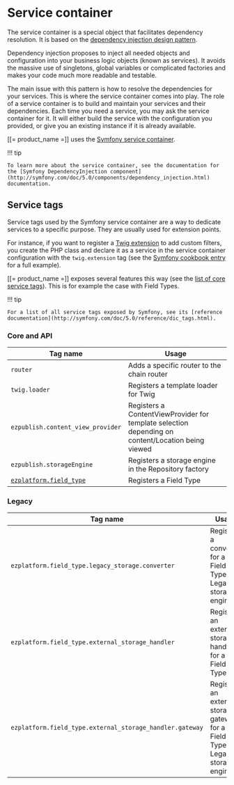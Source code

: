 # Service container

The service container is a special object that facilitates dependency resolution.
It is based on the [dependency injection design pattern](http://en.wikipedia.org/wiki/Dependency_injection).

Dependency injection proposes to inject all needed objects and configuration into your business logic objects (known as services).
It avoids the massive use of singletons, global variables or complicated factories and makes your code much more readable and testable.

The main issue with this pattern is how to resolve the dependencies for your services.
This is where the service container comes into play. The role of a service container is to build and maintain your services and their dependencies.
Each time you need a service, you may ask the service container for it.
It will either build the service with the configuration you provided, or give you an existing instance if it is already available.

[[= product_name =]] uses the [Symfony service container](http://symfony.com/doc/5.0/service_container.html).

!!! tip

    To learn more about the service container, see the documentation for the [Symfony DependencyInjection component](http://symfony.com/doc/5.0/components/dependency_injection.html) documentation.

## Service tags

Service tags used by the Symfony service container are a way to dedicate services to a specific purpose. They are usually used for extension points.

For instance, if you want to register a [Twig extension](http://twig.sensiolabs.org/doc/advanced.html#creating-extensions) to add custom filters,
you create the PHP class and declare it as a service in the service container configuration with the `twig.extension` tag
(see the [Symfony cookbook entry](http://symfony.com/doc/5.0/templating/twig_extension.html) for a full example).

[[= product_name =]] exposes several features this way (see the [list of core service tags](#core-and-api)).
This is for example the case with Field Types.

!!! tip

    For a list of all service tags exposed by Symfony, see its [reference documentation](http://symfony.com/doc/5.0/reference/dic_tags.html).

### Core and API

|Tag name|Usage|
|------|------|
|`router`|Adds a specific router to the chain router|
|`twig.loader`|Registers a template loader for Twig|
|`ezpublish.content_view_provider`|Registers a ContentViewProvider for template selection depending on content/Location being viewed|
|`ezpublish.storageEngine`|Registers a storage engine in the Repository factory|
|[`ezplatform.field_type`](../api/field_type_type_and_value.md#registration)|Registers a Field Type|

### Legacy

|Tag name|Usage|
|------|------|
|`ezplatform.field_type.legacy_storage.converter`|Registers a converter for a Field Type in Legacy storage engine|
|`ezplatform.field_type.external_storage_handler`|Registers an external storage handler for a Field Type|
|`ezplatform.field_type.external_storage_handler.gateway`|Registers an external storage gateway for a Field Type in Legacy storage engine|
